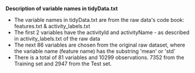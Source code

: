**Description of variable names in tidyData.txt**

* The variable names in tidyData.txt are from the raw data's code book: features.txt & activity_labels.txt
* The first 2 variables have the activityId and activityName - as described in activity_labels.txt of the raw data
* The next 86 variables are chosen from the original raw dataset, where the variable name (feature name) has the substring 'mean' or 'std'
* There is a total of 81 variables and 10299 observations. 7352 from the Training set and 2947 from the Test set.